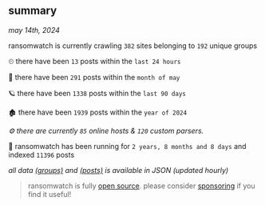 
## summary
_may 14th, 2024_

ransomwatch is currently crawling `382` sites belonging to `192` unique groups

⏲ there have been `13` posts within the `last 24 hours`

🦈 there have been `291` posts within the `month of may`

🪐 there have been `1338` posts within the `last 90 days`

🏚 there have been `1939` posts within the `year of 2024`

_⚙️ there are currently `85` online hosts & `120` custom parsers._

🦕 ransomwatch has been running for `2 years, 8 months and 8 days` and indexed `11396` posts

_all data  [(groups)](http://ransomwhat.telemetry.ltd/groups) and [(posts)](http://ransomwhat.telemetry.ltd/posts) is available in JSON (updated hourly)_

> ransomwatch is fully [open source](https://github.com/joshhighet/ransomwatch#ransomwatch--). please consider [sponsoring](https://github.com/sponsors/joshhighet) if you find it useful!
